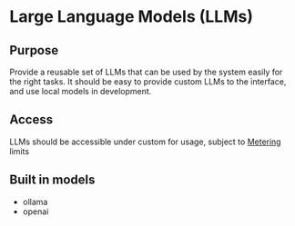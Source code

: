 # Large Language Models (LLMs)

## Purpose

Provide a reusable set of LLMs that can be used by the system easily for the right tasks. It should be easy to provide custom LLMs to the interface, and use local models in development.

## Access

LLMs should be accessible under custom for usage, subject to [Metering](../Metering.md) limits


## Built in models

- ollama
- openai